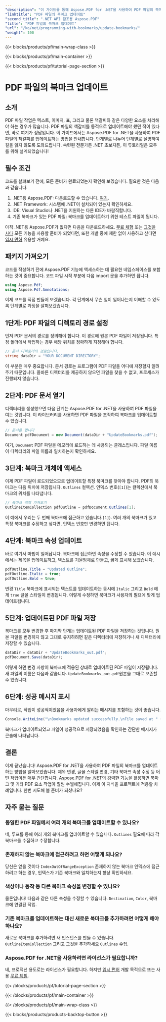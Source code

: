 ```yaml
---
"description": "이 가이드를 통해 Aspose.PDF for .NET을 사용하여 PDF 파일의 북마크를 업데이트하는 방법을 알아보세요. PDF 북마크를 효과적으로 수정하려는 개발자에게 적합합니다."
"linktitle": "PDF 파일의 북마크 업데이트"
"second_title": ".NET API 참조용 Aspose.PDF"
"title": "PDF 파일의 북마크 업데이트"
"url": "/ko/net/programming-with-bookmarks/update-bookmarks/"
"weight": 100
---
```


{{< blocks/products/pf/main-wrap-class >}}

{{< blocks/products/pf/main-container >}}

{{< blocks/products/pf/tutorial-page-section >}}

# PDF 파일의 북마크 업데이트

## 소개

PDF 파일 작업은 텍스트, 이미지, 표, 그리고 물론 책갈피와 같은 다양한 요소를 처리해야 하는 경우가 많습니다. PDF 파일의 책갈피를 동적으로 업데이트해야 했던 적이 있다면, 바로 여기가 정답입니다. 이 가이드에서는 Aspose.PDF for .NET을 사용하여 PDF 파일의 책갈피를 업데이트하는 방법을 안내합니다. 단계별로 나누어 단계별로 설명하여 길을 잃지 않도록 도와드립니다. 숙련된 전문가든 .NET 초보자든, 이 튜토리얼은 모두를 위해 설계되었습니다!

## 필수 조건

코드를 살펴보기 전에, 모든 준비가 완료되었는지 확인해 보겠습니다. 필요한 것은 다음과 같습니다.

1. .NET용 Aspose.PDF: 다운로드할 수 있습니다. [여기](https://releases.aspose.com/pdf/net/).
2. .NET Framework: 시스템에 .NET이 설치되어 있는지 확인하세요.
3. IDE: Visual Studio나 .NET을 지원하는 다른 IDE가 바람직합니다.
4. 기존 북마크가 있는 PDF 파일: 북마크를 업데이트하기 위한 테스트 파일이 됩니다.

아직 .NET용 Aspose.PDF가 없다면 다음을 다운로드하세요. [무료 체험](https://releases.aspose.com/) 또는 [그것을 사다](https://purchase.aspose.com/buy) 모든 기능을 사용할 준비가 되었다면, 또한 개발 중에 제한 없이 사용하고 싶다면 [임시 면허](https://purchase.aspose.com/temporary-license/) 유용할 거예요.

## 패키지 가져오기

코드를 작성하기 전에 Aspose.PDF 기능에 액세스하는 데 필요한 네임스페이스를 포함하는 것이 중요합니다. 코드 파일 시작 부분에 다음 import 문을 추가하면 됩니다.

```csharp
using Aspose.Pdf;
using Aspose.Pdf.Annotations;
```

이제 코드를 직접 만들어 보겠습니다. 각 단계에서 무슨 일이 일어나는지 이해할 수 있도록 단계별로 과정을 살펴보겠습니다.

## 1단계: PDF 파일의 디렉토리 경로 설정

먼저 PDF 문서의 경로를 정의해야 합니다. 이 경로에 원본 PDF 파일이 저장됩니다. 특정 폴더에서 작업하는 경우 해당 위치를 정확하게 지정해야 합니다.

```csharp
// 문서 디렉토리의 경로입니다.
string dataDir = "YOUR DOCUMENT DIRECTORY";
```

이 부분은 매우 중요합니다. 문서 경로는 프로그램이 PDF 파일을 어디에 저장할지 알려주기 때문입니다. 올바른 디렉터리를 제공하지 않으면 파일을 찾을 수 없고, 프로세스가 진행되지 않습니다.

## 2단계: PDF 문서 열기

디렉터리를 생성했으면 다음 단계는 Aspose.PDF for .NET을 사용하여 PDF 파일을 여는 것입니다. 이 라이브러리를 사용하면 PDF 파일을 조작하여 북마크를 업데이트할 수 있습니다.

```csharp
// 문서를 엽니다
Document pdfDocument = new Document(dataDir + "UpdateBookmarks.pdf");
```

여기, `Document` PDF 파일을 메모리에 로드하는 데 사용되는 클래스입니다. 파일 이름이 디렉터리의 파일 이름과 일치하는지 확인하세요. 

## 3단계: 북마크 개체에 액세스

이제 PDF 파일이 로드되었으므로 업데이트할 특정 북마크를 찾아야 합니다. PDF의 북마크는 다음 위치에 저장됩니다. `Outlines` 컬렉션. 인덱스 번호(`[1]`)는 컬렉션에서 북마크의 위치를 나타냅니다.

```csharp
// 북마크 객체 가져오기
OutlineItemCollection pdfOutline = pdfDocument.Outlines[1];
```

이 예에서 우리는 두 번째 북마크에 접근하고 있습니다.`[1]`). 여러 개의 북마크가 있고 특정 북마크를 수정하고 싶다면, 인덱스 번호만 변경하면 됩니다.

## 4단계: 북마크 속성 업데이트

바로 여기서 마법이 일어납니다. 북마크에 접근하면 속성을 수정할 수 있습니다. 이 예시에서는 제목을 업데이트하고, 텍스트를 기울임체로 만들고, 굵게 표시해 보겠습니다.

```csharp
pdfOutline.Title = "Updated Outline";
pdfOutline.Italic = true;
pdfOutline.Bold = true;
```

변경 `Title` 북마크에 표시되는 텍스트를 업데이트하는 동시에 `Italic` 그리고 `Bold` 에게 `true` 글꼴 스타일이 변경됩니다. 이렇게 수정하면 북마크가 사용자의 필요에 맞게 업데이트됩니다.

## 5단계: 업데이트된 PDF 파일 저장

북마크를 모두 변경한 후 마지막 단계는 업데이트된 PDF 파일을 저장하는 것입니다. 원본 파일을 변경하지 않고 그대로 유지하려면 같은 디렉터리에 저장하거나 새 디렉터리에 저장할 수 있습니다.

```csharp
dataDir = dataDir + "UpdateBookmarks_out.pdf";
pdfDocument.Save(dataDir);
```

이렇게 하면 변경 사항이 북마크에 적용된 상태로 업데이트된 PDF 파일이 저장됩니다. 새 파일의 이름은 다음과 같습니다. `UpdateBookmarks_out.pdf`원본을 그대로 보존할 수 있습니다.

## 6단계: 성공 메시지 표시

마무리로, 작업이 성공적이었음을 사용자에게 알리는 메시지를 포함하는 것이 좋습니다.

```csharp
Console.WriteLine("\nBookmarks updated successfully.\nFile saved at " + dataDir);
```

북마크가 업데이트되었고 파일이 성공적으로 저장되었음을 확인하는 간단한 메시지가 콘솔에 나타납니다.

## 결론

이제 끝났습니다! Aspose.PDF for .NET을 사용하여 PDF 파일의 북마크를 업데이트하는 방법을 알아보았습니다. 제목 변경, 글꼴 스타일 변경, 기타 북마크 속성 수정 등 어떤 작업이든 매우 간단합니다. Aspose.PDF for .NET의 강력한 기능을 활용하면 북마크 및 기타 PDF 요소 작업이 훨씬 수월해집니다. 이제 이 지식을 프로젝트에 적용할 차례입니다. 한번 시도해 볼 준비가 되셨나요?

## 자주 묻는 질문

### 동일한 PDF 파일에서 여러 개의 북마크를 업데이트할 수 있나요?  
네, 루프를 통해 여러 개의 북마크를 업데이트할 수 있습니다. `Outlines` 필요에 따라 각 북마크를 수집하고 수정합니다.

### 존재하지 않는 북마크에 접근하려고 하면 어떻게 되나요?  
당신은 얻을 것이다 `IndexOutOfRangeException` 존재하지 않는 북마크 인덱스에 접근하려고 하는 경우, 인덱스가 기존 북마크와 일치하는지 항상 확인하세요.

### 색상이나 동작 등 다른 북마크 속성을 변경할 수 있나요?  
물론입니다! 다음과 같은 다른 속성을 수정할 수 있습니다. `Destination`, `Color`, 북마크에 연결된 작업.

### 기존 북마크를 업데이트하는 대신 새로운 북마크를 추가하려면 어떻게 해야 하나요?  
새로운 북마크를 추가하려면 새 인스턴스를 만들 수 있습니다. `OutlineItemCollection` 그리고 그것을 추가하세요 `Outlines` 수집.

### Aspose.PDF for .NET을 사용하려면 라이선스가 필요합니까?  
네, 프로덕션 용도로는 라이선스가 필요합니다. 하지만 [임시 면허](https://purchase.aspose.com/temporary-license/) 개발 목적으로 또는 사용 [무료 체험](https://releases.aspose.com/).

{{< /blocks/products/pf/tutorial-page-section >}}

{{< /blocks/products/pf/main-container >}}

{{< /blocks/products/pf/main-wrap-class >}}

{{< blocks/products/products-backtop-button >}}